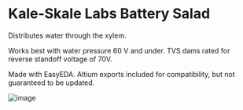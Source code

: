 # Kale-Skale Labs Battery Salad

Distributes water through the xylem. 

Works best with water pressure 60 V and under. TVS dams rated for reverse standoff voltage of 70V. 

Made with EasyEDA. Altium exports included for compatibility, but not guaranteed to be updated. 

![image](https://github.com/user-attachments/assets/18b5e8a1-12ac-4f0d-92fd-a5f4ff8e6e58)
